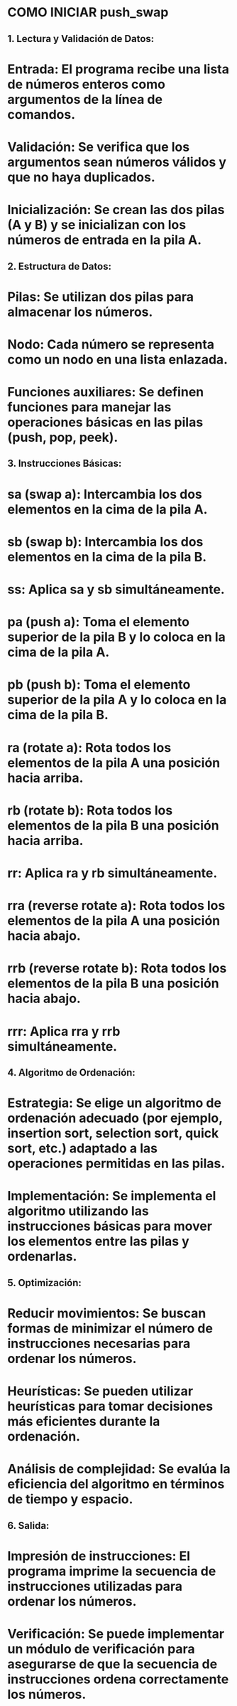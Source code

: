 # COMO INICIAR push_swap

## 1. Lectura y Validación de Datos:
# Entrada: El programa recibe una lista de números enteros como argumentos de la línea de comandos.
# Validación: Se verifica que los argumentos sean números válidos y que no haya duplicados.
# Inicialización: Se crean las dos pilas (A y B) y se inicializan con los números de entrada en la pila A.
## 2. Estructura de Datos:
# Pilas: Se utilizan dos pilas para almacenar los números.
# Nodo: Cada número se representa como un nodo en una lista enlazada.
# Funciones auxiliares: Se definen funciones para manejar las operaciones básicas en las pilas (push, pop, peek).
## 3. Instrucciones Básicas:
# sa (swap a): Intercambia los dos elementos en la cima de la pila A.
# sb (swap b): Intercambia los dos elementos en la cima de la pila B.
# ss: Aplica sa y sb simultáneamente.
# pa (push a): Toma el elemento superior de la pila B y lo coloca en la cima de la pila A.
# pb (push b): Toma el elemento superior de la pila A y lo coloca en la cima de la pila B.
# ra (rotate a): Rota todos los elementos de la pila A una posición hacia arriba.
# rb (rotate b): Rota todos los elementos de la pila B una posición hacia arriba.
# rr: Aplica ra y rb simultáneamente.
# rra (reverse rotate a): Rota todos los elementos de la pila A una posición hacia abajo.
# rrb (reverse rotate b): Rota todos los elementos de la pila B una posición hacia abajo.
# rrr: Aplica rra y rrb simultáneamente.
## 4. Algoritmo de Ordenación:
# Estrategia: Se elige un algoritmo de ordenación adecuado (por ejemplo, insertion sort, selection sort, quick sort, etc.) adaptado a las operaciones permitidas en las pilas.
# Implementación: Se implementa el algoritmo utilizando las instrucciones básicas para mover los elementos entre las pilas y ordenarlas.
## 5. Optimización:
# Reducir movimientos: Se buscan formas de minimizar el número de instrucciones necesarias para ordenar los números.
# Heurísticas: Se pueden utilizar heurísticas para tomar decisiones más eficientes durante la ordenación.
# Análisis de complejidad: Se evalúa la eficiencia del algoritmo en términos de tiempo y espacio.
## 6. Salida:
# Impresión de instrucciones: El programa imprime la secuencia de instrucciones utilizadas para ordenar los números.
# Verificación: Se puede implementar un módulo de verificación para asegurarse de que la secuencia de instrucciones ordena correctamente los números.
